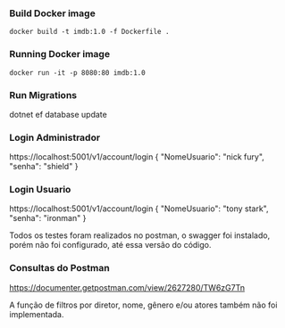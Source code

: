 ### Build Docker image

```
docker build -t imdb:1.0 -f Dockerfile .
```

### Running Docker image
```
docker run -it -p 8080:80 imdb:1.0 
```

### Run Migrations
dotnet ef database update

### Login Administrador

https://localhost:5001/v1/account/login
{
            "NomeUsuario": "nick fury",
            "senha": "shield"
}

### Login Usuario 

https://localhost:5001/v1/account/login
{
            "NomeUsuario": "tony stark",
            "senha": "ironman"
}

Todos os testes foram realizados no postman, o swagger foi instalado, porém não foi configurado, até essa versão do código.

### Consultas do Postman

https://documenter.getpostman.com/view/2627280/TW6zG7Tn

A função de filtros por diretor, nome, gênero e/ou atores também não foi implementada.
